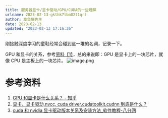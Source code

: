 ```yaml
---
title: 服务器显卡/显卡驱动/GPU/CUDA的一些理解
urlname: 2023-02-13-gkthk7lbm82t1qrl
author: 章鱼猫先生
date: 2023-02-13
updated: "2023-02-13 17:16:36"
---
```


刚接触深度学习的童鞋经常会碰到这一堆的名词，记录一下。

GPU 和显卡的关系，参考[资料【1】](https://www.zhihu.com/question/28422454)，总的来说即：GPU 是显卡上的一块芯片，就像 CPU 是主板上的一块芯片。
![image.png](https://shub.weiyan.tech/yuque/elog-cookbook-img/FnUNY7H8NF4mgHidyxhTLIe_C4QG.png)

# 参考资料

1.  [GPU 和显卡是什么关系？ - 知乎](https://www.zhihu.com/question/28422454)
2.  [显卡，显卡驱动,nvcc, cuda driver,cudatoolkit,cudnn 到底是什么？](https://zhuanlan.zhihu.com/p/91334380)
3.  [cuda 和 nvidia 显卡驱动版本关系及安装方法\_软件教程-八分网](http://www.8fe.com/jiaocheng/2376.html)
